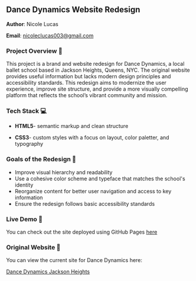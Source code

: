 ## Dance Dynamics Website Redesign 
**Author**: Nicole Lucas 

**Email**: nicoleclucas003@gmail.com

### Project Overview :dart:
This project is a brand and website redesign for Dance Dynamics, a local ballet school based in Jackson Heights, Queens, NYC. The original website provides useful information but lacks modern design principles and accessibility standards. This redesign aims to modernize the user experience, improve site structure, and provide a more visually compelling platform that reflects the school’s vibrant community and mission.

### Tech Stack :computer:
- **HTML5**- semantic markup and clean structure
* **CSS3**- custom styles with a focus on layout, color paletter, and typography

### Goals of the Redesign :wrench:
- Improve visual hierarchy and readability
- Use a cohesive color scheme and typeface that matches the school's identity
- Reorganize content for better user navigation and access to key information
- Ensure the redesign follows basic accessibility standards

### Live Demo :rocket:
You can check out the site deployed using GitHub Pages [here](https://nicolelucas03.github.io/dance-dynamics-redesign/)

### Original Website :round_pushpin:
You can view the current site for Dance Dynamics here: 

[Dance Dynamics Jackson Heights](https://www.dancedynamicsjacksonheights.com/)



